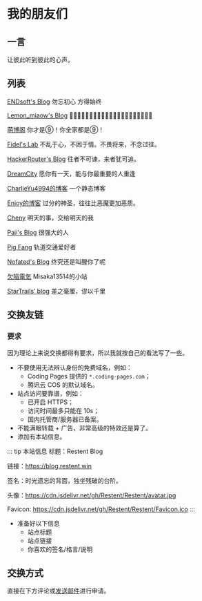 # 我的朋友们

## 一言

让彼此听到彼此的心声。

## 列表

[ENDsoft's Blog](https://blog.r-ay.cn) 勿忘初心 方得始终

[Lemon_miaow's Blog](https://lemonmiaow.xyz) 

[萌博阁](https://moeblog.vip) 你才是⑨！你全家都是⑨！

[Fidel's Lab](https://fidel.js.org) 不乱于心，不困于情。不畏将来，不念过往。

[HackerRouter's Blog](https://hackerrouter.xyz) 往者不可谏，来者犹可追。

[DreamCity](https://www.littleqiu.net) 愿你有一天，能与你最重要的人重逢

[CharlieYu4994的博客](https://blog.charlieyu4994.cn) 一个静态博客

[Enjoy的博客](https://mcenjoy.cn) 过分的神圣，往往比恶魔更加恶质。

[Cheny](https://cheny.cc) 明天的事，交给明天的我

[Paji's Blog](https://blog.mntpaji.com/) 很强大的人

[Pig Fang](https://blog.gplane.win) 轨道交通爱好者

[Nofated's Blog](https://nofated095.github.io) 终究还是叫醒你了呢

[欠陥電気](https://blog.atri.tk) Misaka13514的小站

[StarTrails’ blog](https://startrails.top) 差之毫厘，谬以千里

## 交换友链

### 要求

因为理论上来说交换都得有要求，所以我就按自己的看法写了一些。

- 不要使用无法辨认身份的免费域名，例如：
  - Coding Pages 提供的 `*.coding-pages.com`；
  - 腾讯云 COS 的默认域名。
- 站点访问要靠谱，例如：
  - 已开启 HTTPS；
  - 访问时间最多只能在 10s；
  - 国内托管商/服务器已备案。
- 不能满眼转载 + 广告，非常高级的特效还是算了。
- 添加有本站信息。

::: tip 本站信息
标题：Restent Blog

链接：https://blog.restent.win

签名：时光遗忘的背面，独坐残破的台阶。

头像：https://cdn.jsdelivr.net/gh/Restent/Restent/avatar.jpg

Favicon: https://cdn.jsdelivr.net/gh/Restent/Restent/Favicon.ico
:::

- 准备好以下信息
  - 站点标题
  - 站点链接
  - 你喜欢的签名/格言/说明

## 交换方式

直接在下方评论或[发送邮件](mailto:i@restent.win)进行申请。

